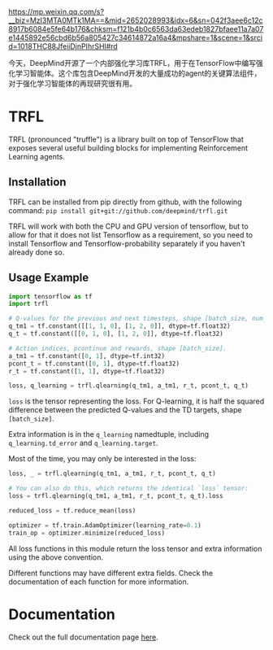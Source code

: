 https://mp.weixin.qq.com/s?__biz=MzI3MTA0MTk1MA==&mid=2652028993&idx=6&sn=042f3aee6c12c8917b6084e5fe64b176&chksm=f121b4b0c6563da63edeb1827bfaee11a7a07e1445892e56cbd6b56a805427c34614872a16a4&mpshare=1&scene=1&srcid=1018THC88JfeiiDjnPIhrSHl#rd

今天，DeepMind开源了一个内部强化学习库TRFL，用于在TensorFlow中编写强化学习智能体。这个库包含DeepMind开发的大量成功的agent的关键算法组件，对于强化学习智能体的再现研究很有用。
# TRFL

TRFL (pronounced "truffle") is a library built on top of TensorFlow that exposes
several useful building blocks for implementing Reinforcement Learning agents.


## Installation

TRFL can be installed from pip directly from github, with the following command:
`pip install git+git://github.com/deepmind/trfl.git`

TRFL will work with both the CPU and GPU version of tensorflow, but to allow
for that it does not list Tensorflow as a requirement, so you need to install
Tensorflow and Tensorflow-probability separately if you haven't already done so.

## Usage Example

```python
import tensorflow as tf
import trfl

# Q-values for the previous and next timesteps, shape [batch_size, num_actions].
q_tm1 = tf.constant([[1, 1, 0], [1, 2, 0]], dtype=tf.float32)
q_t = tf.constant([[0, 1, 0], [1, 2, 0]], dtype=tf.float32)

# Action indices, pcontinue and rewards, shape [batch_size].
a_tm1 = tf.constant([0, 1], dtype=tf.int32)
pcont_t = tf.constant([0, 1], dtype=tf.float32)
r_t = tf.constant([1, 1], dtype=tf.float32)

loss, q_learning = trfl.qlearning(q_tm1, a_tm1, r_t, pcont_t, q_t)
```

`loss` is the tensor representing the loss. For Q-learning, it is half the
squared difference between the predicted Q-values and the TD targets, shape
`[batch_size]`.

Extra information is in the `q_learning` namedtuple, including
`q_learning.td_error` and `q_learning.target`.

Most of the time, you may only be interested in the loss:

```python
loss, _ = trfl.qlearning(q_tm1, a_tm1, r_t, pcont_t, q_t)

# You can also do this, which returns the identical `loss` tensor:
loss = trfl.qlearning(q_tm1, a_tm1, r_t, pcont_t, q_t).loss

reduced_loss = tf.reduce_mean(loss)

optimizer = tf.train.AdamOptimizer(learning_rate=0.1)
train_op = optimizer.minimize(reduced_loss)
```

All loss functions in this module return the loss tensor and extra information
using the above convention.

Different functions may have different extra fields. Check the documentation of
each function for more information.

# Documentation

Check out the full documentation page
[here](https://github.com/deepmind/trfl/blob/master/docs/index.md).
